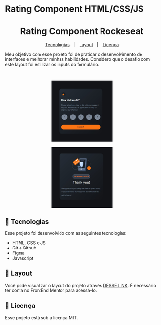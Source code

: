 
# Rating Component HTML/CSS/JS

<h1 align="center"> Rating Component Rockeseat </h1>

<p align="center">
  <a href="#-tecnologias">Tecnologias</a>&nbsp;&nbsp;&nbsp;|&nbsp;&nbsp;&nbsp;
  <a href="#-layout">Layout</a>&nbsp;&nbsp;&nbsp;|&nbsp;&nbsp;&nbsp;
  <a href="#memo-licença">Licença</a>
</p>

<p> 
Meu objetivo com esse projeto foi de praticar o desenvolvimento de interfaces e melhorar minhas habilidades. Considero que o desafio com este layout foi estilizar os inputs do formulário.
</p>

<br>

<p align="center">
  <img src="assets/images/Design1.jpeg" width="200px" height="200px">
</p>
<p align="center">
  <img src="assets/images/Design2.jpeg" width="200px" height="200px">
</p>

## 🚀 Tecnologias

Esse projeto foi desenvolvido com as seguintes tecnologias:

- HTML, CSS e JS
- Git e Github
- Figma
- Javascript

## 🔖 Layout

Você pode visualizar o layout do projeto através [DESSE LINK](https://www.frontendmentor.io/challenges/interactive-rating-component-koxpeBUmI). É necessário ter conta no FrontEnd Mentor para acessá-lo.

## :memo: Licença

Esse projeto está sob a licença MIT.


